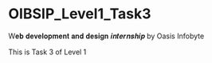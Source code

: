 # OIBSIP_Level1_Task3
W𝐞𝐛 𝐝𝐞𝐯𝐞𝐥𝐨𝐩𝐦𝐞𝐧𝐭 𝐚𝐧𝐝 𝐝𝐞𝐬𝐢𝐠𝐧 𝒊𝒏𝒕𝒆𝒓𝒏𝒔𝒉𝒊𝒑 by Oasis Infobyte

This is Task 3 of Level 1
